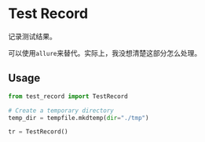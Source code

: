 # Test Record

记录测试结果。

可以使用`allure`来替代。实际上，我没想清楚这部分怎么处理。

## Usage

```python
from test_record import TestRecord

# Create a temporary directory
temp_dir = tempfile.mkdtemp(dir="./tmp")

tr = TestRecord()
```
